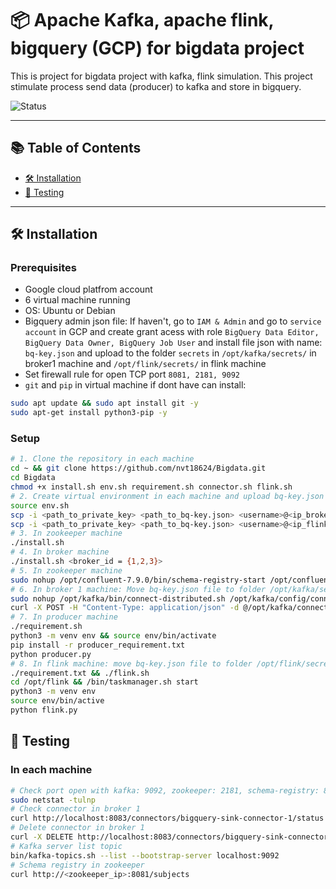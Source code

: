 # 📦 Apache Kafka, apache flink, bigquery (GCP) for bigdata project

This is project for bigdata project with kafka, flink simulation. This project stimulate process send data (producer) to kafka and store in bigquery.

![Status](https://img.shields.io/badge/status-active-success)

---

## 📚 Table of Contents

- [🛠️ Installation](#️-installation)
- [🧪 Testing](#-testing)


---

## 🛠️ Installation

### Prerequisites

- Google cloud platfrom account
- 6 virtual machine running
- OS: Ubuntu or Debian
- Bigquery admin json file: If haven't, go to `IAM & Admin` and go to `service account` in GCP and create grant acess with role `BigQuery Data Editor, BigQuery Data Owner, BigQuery Job User` and install file json with name: `bq-key.json` and upload to the folder `secrets` in `/opt/kafka/secrets/` in broker1 machine and `/opt/flink/secrets/` in flink machine
- Set firewall rule for open TCP port `8081, 2181, 9092`
- `git` and `pip` in virtual machine if dont have can install: 
```bash
sudo apt update && sudo apt install git -y
sudo apt-get install python3-pip -y
```
### Setup

```bash
# 1. Clone the repository in each machine
cd ~ && git clone https://github.com/nvt18624/Bigdata.git
cd Bigdata
chmod +x install.sh env.sh requirement.sh connector.sh flink.sh
# 2. Create virtual environment in each machine and upload bq-key.json to broker1 and flink: In the env.sh, subtitute variables: ip public, project id, dataset ...
source env.sh
scp -i <path_to_private_key> <path_to_bq-key.json> <username>@<ip_broker1>:/opt/kafka/secrets/
scp -i <path_to_private_key> <path_to_bq-key.json> <username>@<ip_flink>:/opt/flink/secrets 
# 3. In zookeeper machine 
./install.sh
# 4. In broker machine
./install.sh <broker_id = {1,2,3}>
# 5. In zookeeper machine 
sudo nohup /opt/confluent-7.9.0/bin/schema-registry-start /opt/confluent-7.9.0/etc/schema-registry/schema-registry.properties > /tmp/schema-registry.log 2>&1 &
# 6. In broker 1 machine: Move bq-key.json file to folder /opt/kafka/secrets
sudo nohup /opt/kafka/bin/connect-distributed.sh /opt/kafka/config/connect-distributed.properties > /tmp/connector.log 2>&1 &
curl -X POST -H "Content-Type: application/json" -d @/opt/kafka/connector-config/connect-config.json http://localhost:8083/connectors
# 7. In producer machine
./requirement.sh
python3 -m venv env && source env/bin/activate
pip install -r producer_requirement.txt
python producer.py
# 8. In flink machine: move bq-key.json file to folder /opt/flink/secrets
./requirement.txt && ./flink.sh 
cd /opt/flink && /bin/taskmanager.sh start
python3 -m venv env
source env/bin/active
python flink.py
```
## 🧪 Testing
### In each machine
``` bash
# Check port open with kafka: 9092, zookeeper: 2181, schema-registry: 8081, flink: 8081
sudo netstat -tulnp 
# Check connector in broker 1 
curl http://localhost:8083/connectors/bigquery-sink-connector-1/status
# Delete connector in broker 1
curl -X DELETE http://localhost:8083/connectors/bigquery-sink-connector-1
# Kafka server list topic
bin/kafka-topics.sh --list --bootstrap-server localhost:9092
# Schema registry in zookeeper
curl http://<zookeeper_ip>:8081/subjects

```

